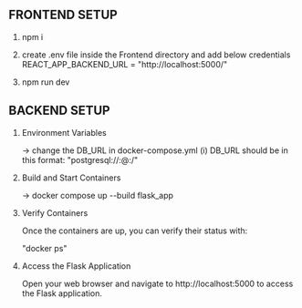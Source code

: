 ## FRONTEND SETUP

1. npm i

2. create .env file inside the Frontend directory and add below credentials
   REACT_APP_BACKEND_URL = "http://localhost:5000/"

3. npm run dev

## BACKEND SETUP

1. Environment Variables

   -> change the DB_URL in docker-compose.yml
   (i) DB_URL should be in this format: "postgresql://<username>:<password>@<host>:<port>/<database>"

2. Build and Start Containers

   -> docker compose up --build flask_app

3. Verify Containers

   Once the containers are up, you can verify their status with:

   "docker ps"

4. Access the Flask Application

   Open your web browser and navigate to http://localhost:5000 to access the Flask application.
